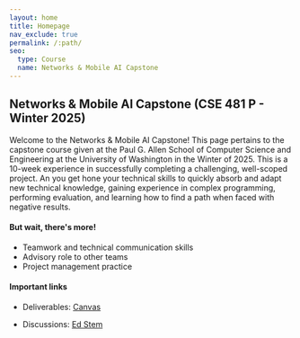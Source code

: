 ```yaml
---
layout: home
title: Homepage
nav_exclude: true
permalink: /:path/
seo:
  type: Course
  name: Networks & Mobile AI Capstone
---
```


## Networks & Mobile AI Capstone (CSE 481 P - Winter 2025)

Welcome to the Networks & Mobile AI Capstone! This page pertains to the capstone course given at the Paul G. Allen School of Computer Science and Engineering at the University of Washington in the Winter of 2025. This is a 10-week experience in successfully completing a challenging, well-scoped project. An you get hone your technical skills to quickly absorb and adapt new technical knowledge, gaining experience in complex programming, performing evaluation, and learning how to find a path when faced with negative results.

#### But wait, there's more!
- Teamwork and technical communication skills
- Advisory role to other teams
- Project management practice

#### Important links

- Deliverables: [Canvas](https://canvas.uw.edu/courses/1779855)

- Discussions: [Ed Stem](https://edstem.org/us/courses/72199/discussion)



<!-- ## Getting Started

Getting started with Just the Class is simple.

1. Create a [new repository based on Just the Class](https://github.com/kevinlin1/just-the-class/generate).
1. Update `_config.yml` and `README.md` with your course information. [Be sure to update the url and baseurl](https://mademistakes.com/mastering-jekyll/site-url-baseurl/).
1. Configure a [publishing source for GitHub Pages](https://help.github.com/en/articles/configuring-a-publishing-source-for-github-pages). Your course website is now live!
1. Edit and create `.md` [Markdown files](https://guides.github.com/features/mastering-markdown/) to add more content pages.

Just the Class has been used by instructors at Stanford University ([CS 161](https://stanford-cs161.github.io/winter2021/)), UC Berkeley ([Data 100](https://ds100.org/fa21/)), UC Santa Barbara ([CSW8](https://ucsb-csw8.github.io/s22/)), Northeastern University ([CS4530/5500](https://neu-se.github.io/CS4530-CS5500-Spring-2021/)), and Carnegie Mellon University ([17-450/17-950](https://cmu-crafting-software.github.io/)). Share your course website and find more examples in the [show and tell discussion](https://github.com/kevinlin1/just-the-class/discussions/categories/show-and-tell)!

### Local development environment

Just the Class requires no special Jekyll plugins and can run on GitHub Pages' standard Jekyll compiler. To setup a local development environment, clone your template repository and follow the GitHub Docs on [Testing your GitHub Pages site locally with Jekyll](https://docs.github.com/en/pages/setting-up-a-github-pages-site-with-jekyll/testing-your-github-pages-site-locally-with-jekyll). -->
